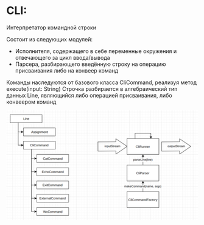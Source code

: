 # CLI:
Интерпретатор командной строки

Состоит из следующих модулей:
* Исполнителя, содержащего в себе переменные окружения и отвечающего за цикл ввода/вывода
* Парсера, разбирающего введённую строку на операцию присваивания либо на конвеер команд

Команды наследуются от базового класса CliCommand, реализуя метод execute(input: String)
Строчка разбирается в алгебраический тип данных Line, являющийся либо операцией присваивания, либо конвеером команд

![Картинка](https://github.com/dkaznacheev/HSE-SD/blob/cli/Cli/scheme.png)

